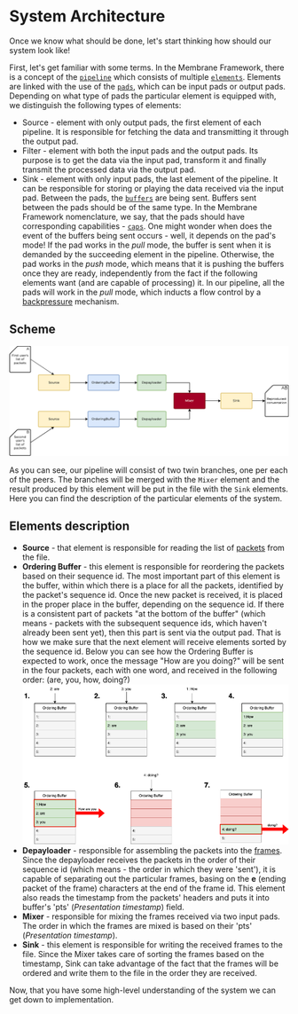 # System Architecture

Once we know what should be done, let's start thinking how should our system look like!

First, let's get familiar with some terms. In the Membrane Framework, there is a concept of the [`pipeline`](../glossary/glossary.md#pipeline) which consists of multiple [`elements`](../glossary/glossary.md#element). Elements are linked with the use of the [`pads`](../glossary/glossary.md#pad), which can be input pads or output pads.
Depending on what type of pads the particular element is equipped with, we distinguish the following types of elements:

- Source - element with only output pads, the first element of each pipeline. It is responsible for fetching the data and transmitting it through the output pad.
- Filter - element with both the input pads and the output pads. Its purpose is to get the data via the input pad, transform it and finally transmit the processed data via the output pad.
- Sink - element with only input pads, the last element of the pipeline. It can be responsible for storing or playing the data received via the input pad.
  Between the pads, the [`buffers`](../glossary/glossary.md#buffer) are being sent.
  Buffers sent between the pads should be of the same type. In the Membrane Framework nomenclature, we say, that the pads should have corresponding capabilities - [`caps`](../glossary/glossary.md#caps).
  One might wonder when does the event of the buffers being sent occurs - well, it depends on the pad's mode!
  If the pad works in the *pull* mode, the buffer is sent when it is demanded by the succeeding element in the pipeline.
  Otherwise, the pad works in the *push* mode, which means that it is pushing the buffers once they are ready, independently from the fact if the following elements want (and are capable of processing) it.
  In our pipeline, all the pads will work in the *pull* mode, which inducts a flow control by a [backpressure](https://medium.com/@jayphelps/backpressure-explained-the-flow-of-data-through-software-2350b3e77ce7) mechanism.

## Scheme

![Pipeline scheme](assets/images/basic_pipeline.png)

As you can see, our pipeline will consist of two twin branches, one per each of the peers. The branches will be merged with the `Mixer` element and the result produced by this element will be put in the file with the `Sink` elements.
Here you can find the description of the particular elements of the system.

## Elements description

- **Source** - that element is responsible for reading the list of [packets](../glossary/glossary.md#packet) from the file.
- **Ordering Buffer** - this element is responsible for reordering the packets based on their sequence id. The most important part of this element is the buffer, within which there is a place for all the packets, identified by the packet's sequence id. Once the new packet is received, it is placed in the proper place in the buffer, depending on the sequence id. If there is a consistent part of packets "at the bottom of the buffer" (which means - packets with the subsequent sequence ids, which haven't already been sent yet), then this part is sent via the output pad. That is how we make sure that the next element will receive elements sorted by the sequence id.
  Below you can see how the Ordering Buffer is expected to work, once the message "How are you doing?" will be sent in the four packets, each with one word, and received in the following order: (are, you, how, doing?) <br>
  ![Ordering Buffer](assets/images/ordering_buffer.drawio.png) <br>
- **Depayloader** - responsible for assembling the packets into the [frames](../glossary/glossary.md#frame). Since the depayloader receives the packets in the order of their sequence id (which means - the order in which they were 'sent'), it is capable of separating out the particular frames, basing on the **e** (ending packet of the frame) characters at the end of the frame id. This element also reads the timestamp from the packets' headers and puts it into buffer's 'pts' (*Presentation timestamp*) field.
- **Mixer** - responsible for mixing the frames received via two input pads. The order in which the frames are mixed is based on their 'pts' (*Presentation timestamp*).
- **Sink** - this element is responsible for writing the received frames to the file. Since the Mixer takes care of sorting the frames based on the timestamp, Sink can take advantage of the fact that the frames will be ordered and write them to the file in the order they are received.

Now, that you have some high-level understanding of the system we can get down to implementation.
